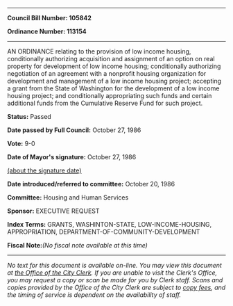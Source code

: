 

********

**Council Bill Number: 105842**
   
**Ordinance Number: 113154**
********

 AN ORDINANCE relating to the provision of low income housing, conditionally authorizing acquisition and assignment of an option on real property for development of low income housing; conditionally authorizing negotiation of an agreement with a nonprofit housing organization for development and management of a low income housing project; accepting a grant from the State of Washington for the development of a low income housing project; and conditionally appropriating such funds and certain additional funds from the Cumulative Reserve Fund for such project.

**Status:** Passed
   
**Date passed by Full Council:** October 27, 1986
   
**Vote:** 9-0
   
**Date of Mayor's signature:** October 27, 1986
   
[(about the signature date)](/~public/approvaldate.htm)
   
   
   
**Date introduced/referred to committee:** October 20, 1986
   
**Committee:** Housing and Human Services
   
**Sponsor:** EXECUTIVE REQUEST
   
   
**Index Terms:** GRANTS, WASHINTON-STATE, LOW-INCOME-HOUSING, APPROPRIATION, DEPARTMENT-OF-COMMUNITY-DEVELOPMENT

**Fiscal Note:**_(No fiscal note available at this time)_
********

_No text for this document is available on-line. You may view this document at [the Office of the City Clerk](http://www.seattle.gov/leg/clerk/contactUs.htm). If you are unable to visit the Clerk's Office, you may request a copy or scan be made for you by Clerk staff. Scans and copies provided by the Office of the City Clerk are subject to [copy fees](http://clerk.seattle.gov/~public/clerkfees.htm), and the timing of service is dependent on the availability of staff._

